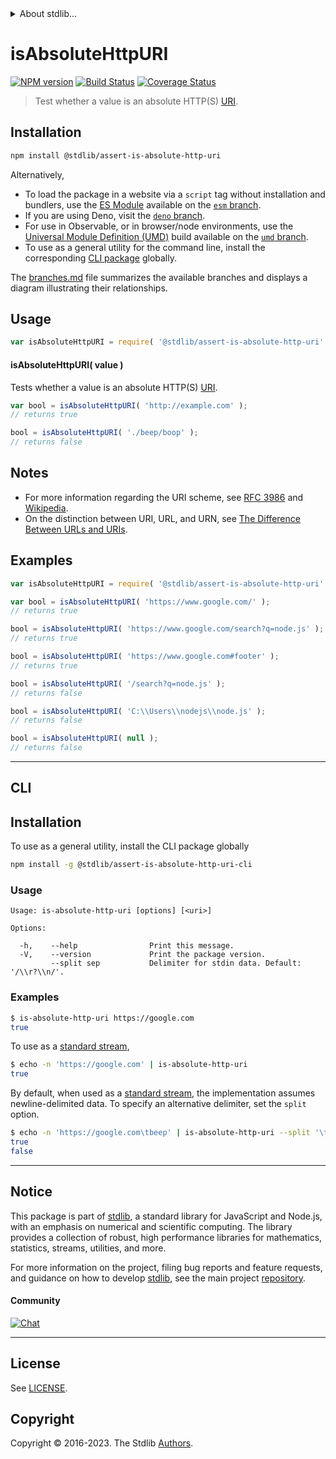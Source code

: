 <!--

@license Apache-2.0

Copyright (c) 2021 The Stdlib Authors.

Licensed under the Apache License, Version 2.0 (the "License");
you may not use this file except in compliance with the License.
You may obtain a copy of the License at

   http://www.apache.org/licenses/LICENSE-2.0

Unless required by applicable law or agreed to in writing, software
distributed under the License is distributed on an "AS IS" BASIS,
WITHOUT WARRANTIES OR CONDITIONS OF ANY KIND, either express or implied.
See the License for the specific language governing permissions and
limitations under the License.

-->


<details>
  <summary>
    About stdlib...
  </summary>
  <p>We believe in a future in which the web is a preferred environment for numerical computation. To help realize this future, we've built stdlib. stdlib is a standard library, with an emphasis on numerical and scientific computation, written in JavaScript (and C) for execution in browsers and in Node.js.</p>
  <p>The library is fully decomposable, being architected in such a way that you can swap out and mix and match APIs and functionality to cater to your exact preferences and use cases.</p>
  <p>When you use stdlib, you can be absolutely certain that you are using the most thorough, rigorous, well-written, studied, documented, tested, measured, and high-quality code out there.</p>
  <p>To join us in bringing numerical computing to the web, get started by checking us out on <a href="https://github.com/stdlib-js/stdlib">GitHub</a>, and please consider <a href="https://opencollective.com/stdlib">financially supporting stdlib</a>. We greatly appreciate your continued support!</p>
</details>

# isAbsoluteHttpURI

[![NPM version][npm-image]][npm-url] [![Build Status][test-image]][test-url] [![Coverage Status][coverage-image]][coverage-url] <!-- [![dependencies][dependencies-image]][dependencies-url] -->

> Test whether a value is an absolute HTTP(S) [URI][uri].

<!-- Section to include introductory text. Make sure to keep an empty line after the intro `section` element and another before the `/section` close. -->

<section class="intro">

</section>

<!-- /.intro -->

<!-- Package usage documentation. -->

<section class="installation">

## Installation

```bash
npm install @stdlib/assert-is-absolute-http-uri
```

Alternatively,

-   To load the package in a website via a `script` tag without installation and bundlers, use the [ES Module][es-module] available on the [`esm` branch][esm-url].
-   If you are using Deno, visit the [`deno` branch][deno-url].
-   For use in Observable, or in browser/node environments, use the [Universal Module Definition (UMD)][umd] build available on the [`umd` branch][umd-url].
-   To use as a general utility for the command line, install the corresponding [CLI package][cli-section] globally.

The [branches.md][branches-url] file summarizes the available branches and displays a diagram illustrating their relationships.

</section>

<section class="usage">

## Usage

```javascript
var isAbsoluteHttpURI = require( '@stdlib/assert-is-absolute-http-uri' );
```

#### isAbsoluteHttpURI( value )

Tests whether a value is an absolute HTTP(S) [URI][uri].

```javascript
var bool = isAbsoluteHttpURI( 'http://example.com' );
// returns true

bool = isAbsoluteHttpURI( './beep/boop' );
// returns false
```

</section>

<!-- /.usage -->

<!-- Package usage notes. Make sure to keep an empty line after the `section` element and another before the `/section` close. -->

<section class="notes">

## Notes

-   For more information regarding the URI scheme, see [RFC 3986][rfc-3986] and [Wikipedia][uri].
-   On the distinction between URI, URL, and URN, see [The Difference Between URLs and URIs][difference-url-uri].

</section>

<!-- /.notes -->

<!-- Package usage examples. -->

<section class="examples">

## Examples

<!-- eslint no-undef: "error" -->

```javascript
var isAbsoluteHttpURI = require( '@stdlib/assert-is-absolute-http-uri' );

var bool = isAbsoluteHttpURI( 'https://www.google.com/' );
// returns true

bool = isAbsoluteHttpURI( 'https://www.google.com/search?q=node.js' );
// returns true

bool = isAbsoluteHttpURI( 'https://www.google.com#footer' );
// returns true

bool = isAbsoluteHttpURI( '/search?q=node.js' );
// returns false

bool = isAbsoluteHttpURI( 'C:\\Users\\nodejs\\node.js' );
// returns false

bool = isAbsoluteHttpURI( null );
// returns false
```

</section>

<!-- /.examples -->

<!-- Section for describing a command-line interface. -->

* * *

<section class="cli">

## CLI

<section class="installation">

## Installation

To use as a general utility, install the CLI package globally

```bash
npm install -g @stdlib/assert-is-absolute-http-uri-cli
```

</section>
<!-- CLI usage documentation. -->


<section class="usage">

### Usage

```text
Usage: is-absolute-http-uri [options] [<uri>]

Options:

  -h,    --help                Print this message.
  -V,    --version             Print the package version.
         --split sep           Delimiter for stdin data. Default: '/\\r?\\n/'.
```

</section>

<!-- /.usage -->

<!-- CLI usage notes. Make sure to keep an empty line after the `section` element and another before the `/section` close. -->

<section class="notes">

</section>

<!-- /.notes -->

<!-- CLI usage examples. -->

<section class="examples">

### Examples

```bash
$ is-absolute-http-uri https://google.com
true
```

To use as a [standard stream][standard-streams],

```bash
$ echo -n 'https://google.com' | is-absolute-http-uri
true
```

By default, when used as a [standard stream][standard-streams], the implementation assumes newline-delimited data. To specify an alternative delimiter, set the `split` option.

```bash
$ echo -n 'https://google.com\tbeep' | is-absolute-http-uri --split '\t'
true
false
```

</section>

<!-- /.examples -->

</section>

<!-- /.cli -->

<!-- Section to include cited references. If references are included, add a horizontal rule *before* the section. Make sure to keep an empty line after the `section` element and another before the `/section` close. -->

<section class="references">

</section>

<!-- /.references -->

<!-- Section for related `stdlib` packages. Do not manually edit this section, as it is automatically populated. -->

<section class="related">

</section>

<!-- /.related -->

<!-- Section for all links. Make sure to keep an empty line after the `section` element and another before the `/section` close. -->


<section class="main-repo" >

* * *

## Notice

This package is part of [stdlib][stdlib], a standard library for JavaScript and Node.js, with an emphasis on numerical and scientific computing. The library provides a collection of robust, high performance libraries for mathematics, statistics, streams, utilities, and more.

For more information on the project, filing bug reports and feature requests, and guidance on how to develop [stdlib][stdlib], see the main project [repository][stdlib].

#### Community

[![Chat][chat-image]][chat-url]

---

## License

See [LICENSE][stdlib-license].


## Copyright

Copyright &copy; 2016-2023. The Stdlib [Authors][stdlib-authors].

</section>

<!-- /.stdlib -->

<!-- Section for all links. Make sure to keep an empty line after the `section` element and another before the `/section` close. -->

<section class="links">

[npm-image]: http://img.shields.io/npm/v/@stdlib/assert-is-absolute-http-uri.svg
[npm-url]: https://npmjs.org/package/@stdlib/assert-is-absolute-http-uri

[test-image]: https://github.com/stdlib-js/assert-is-absolute-http-uri/actions/workflows/test.yml/badge.svg?branch=main
[test-url]: https://github.com/stdlib-js/assert-is-absolute-http-uri/actions/workflows/test.yml?query=branch:main

[coverage-image]: https://img.shields.io/codecov/c/github/stdlib-js/assert-is-absolute-http-uri/main.svg
[coverage-url]: https://codecov.io/github/stdlib-js/assert-is-absolute-http-uri?branch=main

<!--

[dependencies-image]: https://img.shields.io/david/stdlib-js/assert-is-absolute-http-uri.svg
[dependencies-url]: https://david-dm.org/stdlib-js/assert-is-absolute-http-uri/main

-->

[chat-image]: https://img.shields.io/gitter/room/stdlib-js/stdlib.svg
[chat-url]: https://app.gitter.im/#/room/#stdlib-js_stdlib:gitter.im

[stdlib]: https://github.com/stdlib-js/stdlib

[stdlib-authors]: https://github.com/stdlib-js/stdlib/graphs/contributors

[cli-section]: https://github.com/stdlib-js/assert-is-absolute-http-uri#cli
[cli-url]: https://github.com/stdlib-js/assert-is-absolute-http-uri/tree/cli
[@stdlib/assert-is-absolute-http-uri]: https://github.com/stdlib-js/assert-is-absolute-http-uri/tree/main

[umd]: https://github.com/umdjs/umd
[es-module]: https://developer.mozilla.org/en-US/docs/Web/JavaScript/Guide/Modules

[deno-url]: https://github.com/stdlib-js/assert-is-absolute-http-uri/tree/deno
[umd-url]: https://github.com/stdlib-js/assert-is-absolute-http-uri/tree/umd
[esm-url]: https://github.com/stdlib-js/assert-is-absolute-http-uri/tree/esm
[branches-url]: https://github.com/stdlib-js/assert-is-absolute-http-uri/blob/main/branches.md

[stdlib-license]: https://raw.githubusercontent.com/stdlib-js/assert-is-absolute-http-uri/main/LICENSE

[uri]: https://en.wikipedia.org/wiki/URI_scheme

[rfc-3986]: https://tools.ietf.org/html/rfc3986

[difference-url-uri]: https://danielmiessler.com/study/url-uri/

[standard-streams]: https://en.wikipedia.org/wiki/Standard_streams

</section>

<!-- /.links -->
